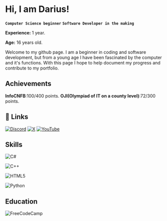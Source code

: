 # Hi, I am Darius!
**`Computer Science beginner`**
**`Software Developer in the making`**

**Experience:** 1 year.

**Age:** 16 years old.

Welcome to my github page. I am a beginner in coding and software development, but from a young age I have been fascinated by the computer and it's functions. With this page I hope to help document my progress and contribute to my portfolio.
## Achievements
**InfoCNFB**:100/400 points.
**OJI(Olympiad of IT on a county level)**:72/300 points.

## 🔗 Links

[![Discord](https://img.shields.io/badge/Discord-%235865F2.svg?style=for-the-badge&logo=discord&logoColor=white)]()
[![X](https://img.shields.io/badge/X-%23000000.svg?style=for-the-badge&logo=X&logoColor=white)](https://twitter.com/GorunHector)
[![YouTube](https://img.shields.io/badge/YouTube-%23FF0000.svg?style=for-the-badge&logo=YouTube&logoColor=white)](https://www.youtube.com/@gorunvector)

## Skills

![C#](https://img.shields.io/badge/c%23-%23239120.svg?style=for-the-badge&logo=csharp&logoColor=white)

![C++](https://img.shields.io/badge/c++-%2300599C.svg?style=for-the-badge&logo=c%2B%2B&logoColor=white)

![HTML5](https://img.shields.io/badge/html5-%23E34F26.svg?style=for-the-badge&logo=html5&logoColor=white)

![Python](https://img.shields.io/badge/python-3670A0?style=for-the-badge&logo=python&logoColor=ffdd54)
## Education

![FreeCodeCamp](https://img.shields.io/badge/Freecodecamp-%23123.svg?&style=for-the-badge&logo=freecodecamp&logoColor=green)

